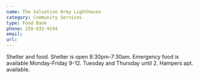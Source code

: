 ```yaml
---
name: The Salvation Army Lighthouse
category: Community Services
type: Food Bank
phone: 250-832-9194
email: 
url: 
---
```


Shelter and food. Shelter is open 8:30pm-7:30am. Emergency food is available Monday-Friday 9-12. Tuesday and Thursday until 2. Hampers apt. available.